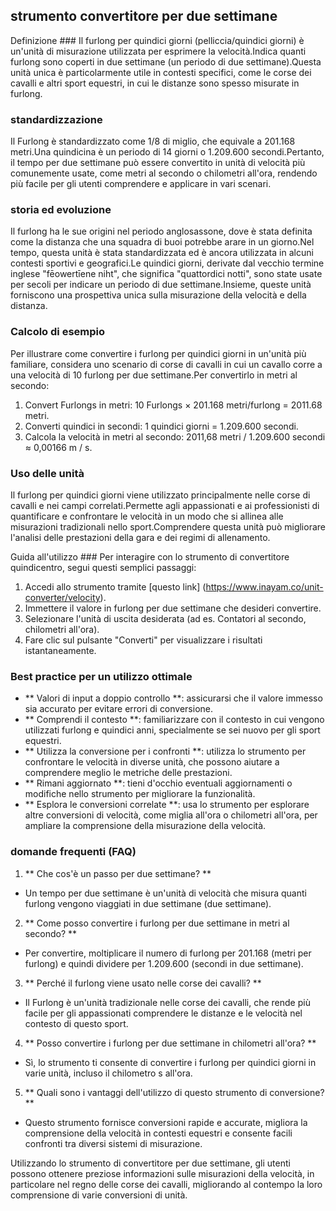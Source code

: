 ## strumento convertitore per due settimane

Definizione ###
Il furlong per quindici giorni (pelliccia/quindici giorni) è un'unità di misurazione utilizzata per esprimere la velocità.Indica quanti furlong sono coperti in due settimane (un periodo di due settimane).Questa unità unica è particolarmente utile in contesti specifici, come le corse dei cavalli e altri sport equestri, in cui le distanze sono spesso misurate in furlong.

### standardizzazione
Il Furlong è standardizzato come 1/8 di miglio, che equivale a 201.168 metri.Una quindicina è un periodo di 14 giorni o 1.209.600 secondi.Pertanto, il tempo per due settimane può essere convertito in unità di velocità più comunemente usate, come metri al secondo o chilometri all'ora, rendendo più facile per gli utenti comprendere e applicare in vari scenari.

### storia ed evoluzione
Il furlong ha le sue origini nel periodo anglosassone, dove è stata definita come la distanza che una squadra di buoi potrebbe arare in un giorno.Nel tempo, questa unità è stata standardizzata ed è ancora utilizzata in alcuni contesti sportivi e geografici.Le quindici giorni, derivate dal vecchio termine inglese "fēowertīene niht", che significa "quattordici notti", sono state usate per secoli per indicare un periodo di due settimane.Insieme, queste unità forniscono una prospettiva unica sulla misurazione della velocità e della distanza.

### Calcolo di esempio
Per illustrare come convertire i furlong per quindici giorni in un'unità più familiare, considera uno scenario di corse di cavalli in cui un cavallo corre a una velocità di 10 furlong per due settimane.Per convertirlo in metri al secondo:
1. Convert Furlongs in metri: 10 Furlongs × 201.168 metri/furlong = 2011.68 metri.
2. Converti quindici in secondi: 1 quindici giorni = 1.209.600 secondi.
3. Calcola la velocità in metri al secondo: 2011,68 metri / 1.209.600 secondi ≈ 0,00166 m / s.

### Uso delle unità
Il furlong per quindici giorni viene utilizzato principalmente nelle corse di cavalli e nei campi correlati.Permette agli appassionati e ai professionisti di quantificare e confrontare le velocità in un modo che si allinea alle misurazioni tradizionali nello sport.Comprendere questa unità può migliorare l'analisi delle prestazioni della gara e dei regimi di allenamento.

Guida all'utilizzo ###
Per interagire con lo strumento di convertitore quindicentro, segui questi semplici passaggi:
1. Accedi allo strumento tramite [questo link] (https://www.inayam.co/unit-converter/velocity).
2. Immettere il valore in furlong per due settimane che desideri convertire.
3. Selezionare l'unità di uscita desiderata (ad es. Contatori al secondo, chilometri all'ora).
4. Fare clic sul pulsante "Converti" per visualizzare i risultati istantaneamente.

### Best practice per un utilizzo ottimale
- ** Valori di input a doppio controllo **: assicurarsi che il valore immesso sia accurato per evitare errori di conversione.
- ** Comprendi il contesto **: familiarizzare con il contesto in cui vengono utilizzati furlong e quindici anni, specialmente se sei nuovo per gli sport equestri.
- ** Utilizza la conversione per i confronti **: utilizza lo strumento per confrontare le velocità in diverse unità, che possono aiutare a comprendere meglio le metriche delle prestazioni.
- ** Rimani aggiornato **: tieni d'occhio eventuali aggiornamenti o modifiche nello strumento per migliorare la funzionalità.
- ** Esplora le conversioni correlate **: usa lo strumento per esplorare altre conversioni di velocità, come miglia all'ora o chilometri all'ora, per ampliare la comprensione della misurazione della velocità.

### domande frequenti (FAQ)

1. ** Che cos'è un passo per due settimane? **
- Un tempo per due settimane è un'unità di velocità che misura quanti furlong vengono viaggiati in due settimane (due settimane).

2. ** Come posso convertire i furlong per due settimane in metri al secondo? **
- Per convertire, moltiplicare il numero di furlong per 201.168 (metri per furlong) e quindi dividere per 1.209.600 (secondi in due settimane).

3. ** Perché il furlong viene usato nelle corse dei cavalli? **
- Il Furlong è un'unità tradizionale nelle corse dei cavalli, che rende più facile per gli appassionati comprendere le distanze e le velocità nel contesto di questo sport.

4. ** Posso convertire i furlong per due settimane in chilometri all'ora? **
- Sì, lo strumento ti consente di convertire i furlong per quindici giorni in varie unità, incluso il chilometro s all'ora.

5. ** Quali sono i vantaggi dell'utilizzo di questo strumento di conversione? **
- Questo strumento fornisce conversioni rapide e accurate, migliora la comprensione della velocità in contesti equestri e consente facili confronti tra diversi sistemi di misurazione.

Utilizzando lo strumento di convertitore per due settimane, gli utenti possono ottenere preziose informazioni sulle misurazioni della velocità, in particolare nel regno delle corse dei cavalli, migliorando al contempo la loro comprensione di varie conversioni di unità.